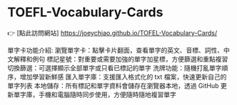# TOEFL-Vocabulary-Cards
👉 [點此訪問網站] https://joeychiao.github.io/TOFEL-Vocabulary-Cards/

單字卡功能介紹:
瀏覽單字卡：點擊卡片翻面，查看單字的英文、音標、詞性、中文解釋和例句
標記星號：對重要或需要加強的單字加星標，方便篩選和重點複習
切換篩選：可選擇顯示全部單字或只看已標記的單字
洗牌功能：隨機打亂單字順序，增加學習新鮮感
匯入單字庫：支援匯入格式化的 txt 檔案，快速更新自己的單字列表
本地儲存：所有標記和單字資料會儲存在瀏覽器本地，透過 GitHub 更新單字庫，手機和電腦隨時同步使用，方便隨時隨地複習單字
